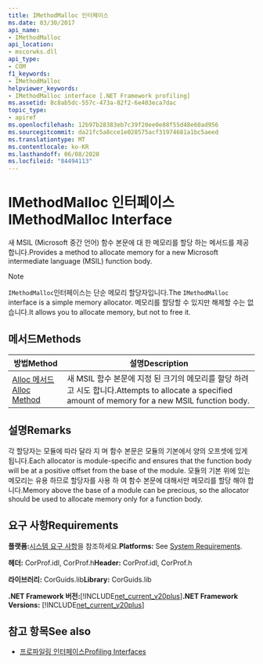 ```yaml
---
title: IMethodMalloc 인터페이스
ms.date: 03/30/2017
api_name:
- IMethodMalloc
api_location:
- mscorwks.dll
api_type:
- COM
f1_keywords:
- IMethodMalloc
helpviewer_keywords:
- IMethodMalloc interface [.NET Framework profiling]
ms.assetid: 8c8ab5dc-557c-473a-82f2-6e403eca7dac
topic_type:
- apiref
ms.openlocfilehash: 12b97b28383eb7c39f20ee0e88f55d48e60ad956
ms.sourcegitcommit: da21fc5a8cce1e028575acf31974681a1bc5aeed
ms.translationtype: MT
ms.contentlocale: ko-KR
ms.lasthandoff: 06/08/2020
ms.locfileid: "84494113"
---
```

# <a name="imethodmalloc-interface"></a><span data-ttu-id="9c3ef-102">IMethodMalloc 인터페이스</span><span class="sxs-lookup"><span data-stu-id="9c3ef-102">IMethodMalloc Interface</span></span>
<span data-ttu-id="9c3ef-103">새 MSIL (Microsoft 중간 언어) 함수 본문에 대 한 메모리를 할당 하는 메서드를 제공 합니다.</span><span class="sxs-lookup"><span data-stu-id="9c3ef-103">Provides a method to allocate memory for a new Microsoft intermediate language (MSIL) function body.</span></span>  
  
> [!NOTE]
> <span data-ttu-id="9c3ef-104">`IMethodMalloc`인터페이스는 단순 메모리 할당자입니다.</span><span class="sxs-lookup"><span data-stu-id="9c3ef-104">The `IMethodMalloc` interface is a simple memory allocator.</span></span> <span data-ttu-id="9c3ef-105">메모리를 할당할 수 있지만 해제할 수는 없습니다.</span><span class="sxs-lookup"><span data-stu-id="9c3ef-105">It allows you to allocate memory, but not to free it.</span></span>  
  
## <a name="methods"></a><span data-ttu-id="9c3ef-106">메서드</span><span class="sxs-lookup"><span data-stu-id="9c3ef-106">Methods</span></span>  
  
|<span data-ttu-id="9c3ef-107">방법</span><span class="sxs-lookup"><span data-stu-id="9c3ef-107">Method</span></span>|<span data-ttu-id="9c3ef-108">설명</span><span class="sxs-lookup"><span data-stu-id="9c3ef-108">Description</span></span>|  
|------------|-----------------|  
|[<span data-ttu-id="9c3ef-109">Alloc 메서드</span><span class="sxs-lookup"><span data-stu-id="9c3ef-109">Alloc Method</span></span>](imethodmalloc-alloc-method.md)|<span data-ttu-id="9c3ef-110">새 MSIL 함수 본문에 지정 된 크기의 메모리를 할당 하려고 시도 합니다.</span><span class="sxs-lookup"><span data-stu-id="9c3ef-110">Attempts to allocate a specified amount of memory for a new MSIL function body.</span></span>|  
  
## <a name="remarks"></a><span data-ttu-id="9c3ef-111">설명</span><span class="sxs-lookup"><span data-stu-id="9c3ef-111">Remarks</span></span>  
 <span data-ttu-id="9c3ef-112">각 할당자는 모듈에 따라 달라 지 며 함수 본문은 모듈의 기본에서 양의 오프셋에 있게 됩니다.</span><span class="sxs-lookup"><span data-stu-id="9c3ef-112">Each allocator is module-specific and ensures that the function body will be at a positive offset from the base of the module.</span></span> <span data-ttu-id="9c3ef-113">모듈의 기본 위에 있는 메모리는 유용 하므로 할당자를 사용 하 여 함수 본문에 대해서만 메모리를 할당 해야 합니다.</span><span class="sxs-lookup"><span data-stu-id="9c3ef-113">Memory above the base of a module can be precious, so the allocator should be used to allocate memory only for a function body.</span></span>  
  
## <a name="requirements"></a><span data-ttu-id="9c3ef-114">요구 사항</span><span class="sxs-lookup"><span data-stu-id="9c3ef-114">Requirements</span></span>  
 <span data-ttu-id="9c3ef-115">**플랫폼:**[시스템 요구 사항](../../get-started/system-requirements.md)을 참조하세요.</span><span class="sxs-lookup"><span data-stu-id="9c3ef-115">**Platforms:** See [System Requirements](../../get-started/system-requirements.md).</span></span>  
  
 <span data-ttu-id="9c3ef-116">**헤더:** CorProf.idl, CorProf.h</span><span class="sxs-lookup"><span data-stu-id="9c3ef-116">**Header:** CorProf.idl, CorProf.h</span></span>  
  
 <span data-ttu-id="9c3ef-117">**라이브러리:** CorGuids.lib</span><span class="sxs-lookup"><span data-stu-id="9c3ef-117">**Library:** CorGuids.lib</span></span>  
  
 <span data-ttu-id="9c3ef-118">**.NET Framework 버전:**[!INCLUDE[net_current_v20plus](../../../../includes/net-current-v20plus-md.md)]</span><span class="sxs-lookup"><span data-stu-id="9c3ef-118">**.NET Framework Versions:** [!INCLUDE[net_current_v20plus](../../../../includes/net-current-v20plus-md.md)]</span></span>  
  
## <a name="see-also"></a><span data-ttu-id="9c3ef-119">참고 항목</span><span class="sxs-lookup"><span data-stu-id="9c3ef-119">See also</span></span>

- [<span data-ttu-id="9c3ef-120">프로파일링 인터페이스</span><span class="sxs-lookup"><span data-stu-id="9c3ef-120">Profiling Interfaces</span></span>](profiling-interfaces.md)
